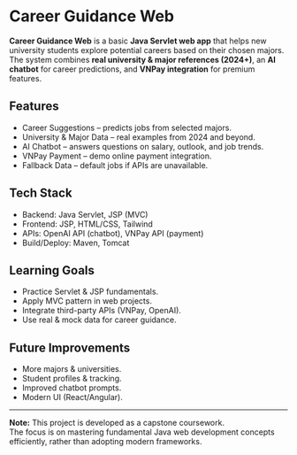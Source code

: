 # Career Guidance Web

**Career Guidance Web** is a basic **Java Servlet web app** that helps new university students explore potential careers based on their chosen majors.  
The system combines **real university & major references (2024+)**, an **AI chatbot** for career predictions, and **VNPay integration** for premium features.

## Features
- Career Suggestions – predicts jobs from selected majors.  
- University & Major Data – real examples from 2024 and beyond.  
- AI Chatbot – answers questions on salary, outlook, and job trends.  
- VNPay Payment – demo online payment integration.  
- Fallback Data – default jobs if APIs are unavailable.  

## Tech Stack
- Backend: Java Servlet, JSP (MVC)  
- Frontend: JSP, HTML/CSS, Tailwind  
- APIs: OpenAI API (chatbot), VNPay API (payment)  
- Build/Deploy: Maven, Tomcat  

## Learning Goals
- Practice Servlet & JSP fundamentals.  
- Apply MVC pattern in web projects.  
- Integrate third-party APIs (VNPay, OpenAI).  
- Use real & mock data for career guidance.  

## Future Improvements
- More majors & universities.  
- Student profiles & tracking.  
- Improved chatbot prompts.  
- Modern UI (React/Angular).  

---

**Note:** This project is developed as a capstone coursework.  
The focus is on mastering fundamental Java web development concepts efficiently, rather than adopting modern frameworks.
